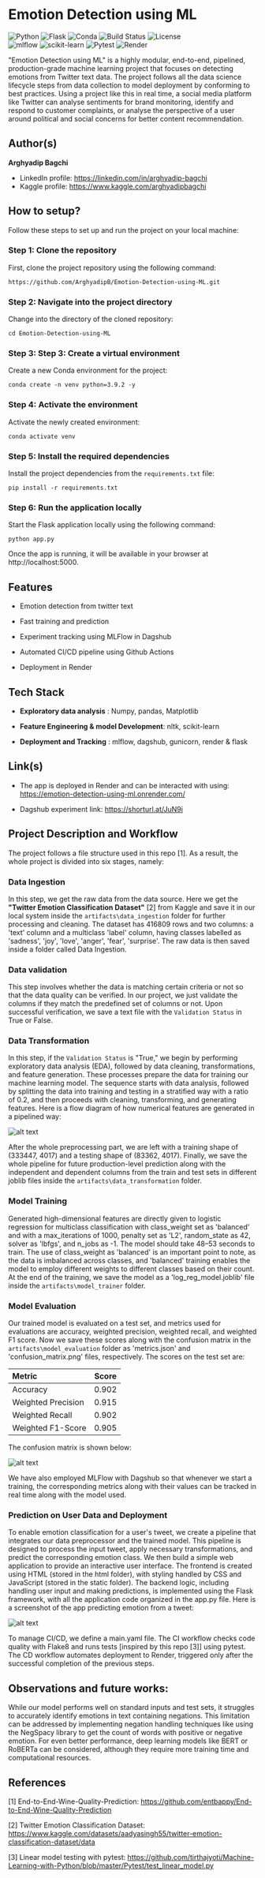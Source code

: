 
# Emotion Detection using ML

![Python](https://img.shields.io/badge/Python-3.9.2-blue)
![Flask](https://img.shields.io/badge/Flask-v3.1.0-green)
![Conda](https://img.shields.io/badge/Conda-Environment-yellowgreen)
![Build Status](https://img.shields.io/github/actions/workflow/status/ArghyadipB/Emotion-Detection-using-ML/main.yml?branch=main)
![License](https://img.shields.io/github/license/ArghyadipB/Emotion-Detection-using-ML)\
![mlflow](https://img.shields.io/badge/mlflow-%23d9ead3.svg?style=for-the-badge&logo=numpy&logoColor=blue)
![scikit-learn](https://img.shields.io/badge/scikit--learn-%23F7931E.svg?style=for-the-badge&logo=scikit-learn&logoColor=white)
![Pytest](https://img.shields.io/badge/pytest-%23ffffff.svg?style=for-the-badge&logo=pytest&logoColor=2f9fe3)
![Render](https://img.shields.io/badge/Render-%46E3B7.svg?style=for-the-badge&logo=render&logoColor=white)


  

"Emotion Detection using ML" is a highly modular, end-to-end, pipelined, production-grade machine learning project that focuses on detecting emotions from Twitter text data. The project follows all the data science lifecycle steps from data collection to model deployment by conforming to best practices. Using a project like this in real time, a social media platform like Twitter can analyse sentiments for brand monitoring, identify and respond to customer complaints, or analyse the perspective of a user around political and social concerns for better content recommendation.

  
  

## Author(s)

**Arghyadip Bagchi**

* LinkedIn profile: https://linkedin.com/in/arghyadip-bagchi
* Kaggle profile: https://www.kaggle.com/arghyadipbagchi

  

## How to setup?

Follow these steps to set up and run the project on your local machine:

### Step 1: Clone the repository
First, clone the project repository using the following command:

```
https://github.com/ArghyadipB/Emotion-Detection-using-ML.git
```
### Step 2: Navigate into the project directory
Change into the directory of the cloned repository:

```
cd Emotion-Detection-using-ML
```

### Step 3: Step 3: Create a virtual environment
Create a new Conda environment for the project:

```
conda create -n venv python=3.9.2 -y
```
### Step 4: Activate the environment
Activate the newly created environment:

```
conda activate venv
```
### Step 5: Install the required dependencies
Install the project dependencies from the `requirements.txt` file:

```
pip install -r requirements.txt
```
### Step 6: Run the application locally
Start the Flask application locally using the following command:

```
python app.py
```
Once the app is running, it will be available in your browser at http://localhost:5000.
  
## Features

  

* Emotion detection from twitter text

* Fast training and prediction

* Experiment tracking using MLFlow in Dagshub

* Automated CI/CD pipeline using Github Actions

* Deployment in Render

  

## Tech Stack

  

*  **Exploratory data analysis** : Numpy, pandas, Matplotlib

*  **Feature Engineering & model Development**: nltk, scikit-learn

*  **Deployment and Tracking** : mlflow, dagshub, gunicorn, render & flask

  

## Link(s)

  

* The app is deployed in Render and can be interacted with using: https://emotion-detection-using-ml.onrender.com/

* Dagshub experiment link: https://shorturl.at/JuN9i

  

## Project Description and Workflow

  

The project follows a file structure used in this repo [1]. As a result, the whole project is divided into six stages, namely:

  
### Data Ingestion
 In this step, we get the raw data from the data source. Here we get the **"Twitter Emotion Classification Dataset"** [2] from Kaggle and save it in our local system inside the `artifacts\data_ingestion` folder for further processing and cleaning. The dataset has 416809 rows and two columns: a 'text' column and a multiclass 'label' column, having classes labelled as 'sadness', 'joy', 'love', 'anger', 'fear', 'surprise'. The raw data is then saved inside a folder called Data Ingestion. 

  
### Data validation
 This step involves whether the data is matching certain criteria or not so that the data quality can be verified. In our project, we just validate the columns if they match the predefined set of columns or not. Upon successful verification, we save a text file with the `Validation Status` in True or False.

  
### Data Transformation
 In this step, if the `Validation Status` is "True," we begin by performing exploratory data analysis (EDA), followed by data cleaning, transformations, and feature generation. These processes prepare the data for training our machine learning model. The sequence starts with data analysis, followed by splitting the data into training and testing in a stratified way with a ratio of 0.2, and then proceeds with cleaning, transforming, and generating features. Here is a flow diagram of how numerical features are generated in a pipelined way:

![alt text](Images/feature_engg_transparent.png)
 
After the whole preprocessing part, we are left with a training shape of (333447, 4017) and a testing shape of (83362, 4017). Finally, we save the whole pipeline for future production-level prediction along with the independent and dependent columns from the train and test sets in different joblib files inside the `artifacts\data_transformation` folder.

  
### Model Training
Generated high-dimensional features are directly given to logistic regression for multiclass classification with class_weight set as 'balanced' and with a max_iterations of 1000, penalty set as 'L2', random_state as 42, solver as 'lbfgs', and n_jobs as -1. The model should take 48–53 seconds to train. The use of class_weight as 'balanced' is an important point to note, as the data is imbalanced across classes, and 'balanced' training enables the model to employ different weights to different classes based on their count. At the end of the training, we save the model as a 'log_reg_model.joblib' file inside the `artifacts\model_trainer` folder.

  
### Model Evaluation
 Our trained model is evaluated on a test set, and metrics used for evaluations are accuracy, weighted precision, weighted recall, and weighted F1 score. Now we save these scores along with the confusion matrix in the `artifacts\model_evaluation` folder as 'metrics.json' and 'confusion_matrix.png' files, respectively. The scores on the test set are:

| Metric             	| Score 	|
|:--------------------	|:-------:	|
| Accuracy           	| 0.902 	|
| Weighted Precision 	| 0.915 	|
| Weighted Recall    	| 0.902 	|
| Weighted F1-Score  	| 0.905 	|

The confusion matrix is shown below:

![alt text](artifacts/model_evaluation/confusion_matrix.png)

  

We have also employed MLFlow with Dagshub so that whenever we start a training, the corresponding metrics along with their values can be tracked in real time along with the model used.

  
### Prediction on User Data and Deployment
 To enable emotion classification for a user's tweet, we create a pipeline that integrates our data preprocessor and the trained model. This pipeline is designed to process the input tweet, apply necessary transformations, and predict the corresponding emotion class. We then build a simple web application to provide an interactive user interface. The frontend is created using HTML (stored in the html folder), with styling handled by CSS and JavaScript (stored in the static folder). The backend logic, including handling user input and making predictions, is implemented using the Flask framework, with all the application code organized in the app.py file.
Here is a screenshot of the app predicting emotion from a tweet:
 
 ![alt text](Images/app_screenshot.PNG)

To manage CI/CD, we define a main.yaml file. The CI workflow checks code quality with Flake8 and runs tests [inspired by this repo [3]] using pytest. The CD workflow automates deployment to Render, triggered only after the successful completion of the previous steps.

  

## Observations and future works:

  

While our model performs well on standard inputs and test sets, it struggles to accurately identify emotions in text containing negations. This limitation can be addressed by implementing negation handling techniques like using the NegSpacy library to get the count of words with positive or negative emotion. For even better performance, deep learning models like BERT or RoBERTa can be considered, although they require more training time and computational resources.

  

## References

  

[1] End-to-End-Wine-Quality-Prediction: https://github.com/entbappy/End-to-End-Wine-Quality-Prediction

[2] Twitter Emotion Classification Dataset: https://www.kaggle.com/datasets/aadyasingh55/twitter-emotion-classification-dataset/data

[3] Linear model testing with pytest: https://github.com/tirthajyoti/Machine-Learning-with-Python/blob/master/Pytest/test_linear_model.py